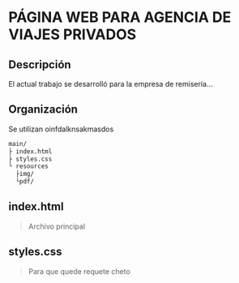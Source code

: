 # PÁGINA WEB PARA AGENCIA DE VIAJES PRIVADOS

## Descripción

El actual trabajo se desarrolló para la empresa de remisería...

## Organización

Se utilizan oinfdalknsakmasdos

```bash
main/
├ index.html
├ styles.css
└ resources
  ├img/
  └pdf/
```

## index.html
> Archivo principal


## styles.css
> Para que quede requete cheto
